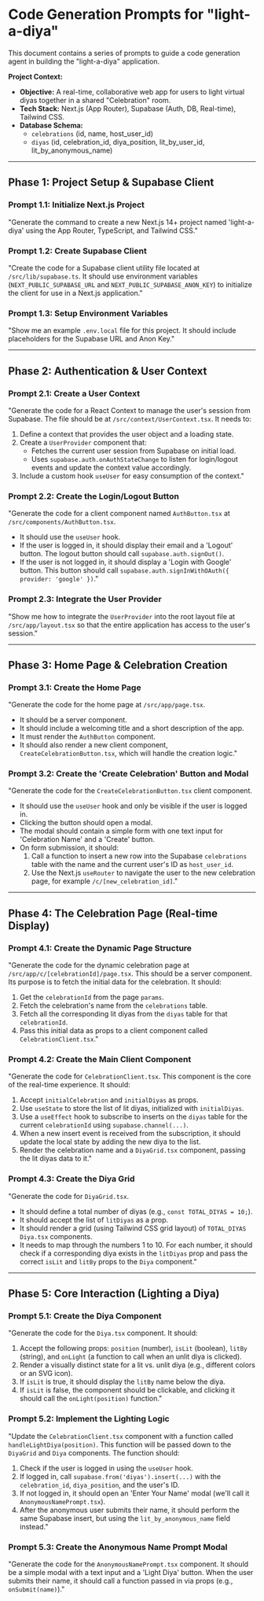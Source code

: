# Code Generation Prompts for "light-a-diya"

This document contains a series of prompts to guide a code generation agent in building the "light-a-diya" application.

**Project Context:**
*   **Objective:** A real-time, collaborative web app for users to light virtual diyas together in a shared "Celebration" room.
*   **Tech Stack:** Next.js (App Router), Supabase (Auth, DB, Real-time), Tailwind CSS.
*   **Database Schema:**
    *   `celebrations` (id, name, host_user_id)
    *   `diyas` (id, celebration_id, diya_position, lit_by_user_id, lit_by_anonymous_name)

---

## Phase 1: Project Setup & Supabase Client

### Prompt 1.1: Initialize Next.js Project
"Generate the command to create a new Next.js 14+ project named 'light-a-diya' using the App Router, TypeScript, and Tailwind CSS."

### Prompt 1.2: Create Supabase Client
"Create the code for a Supabase client utility file located at `/src/lib/supabase.ts`. It should use environment variables (`NEXT_PUBLIC_SUPABASE_URL` and `NEXT_PUBLIC_SUPABASE_ANON_KEY`) to initialize the client for use in a Next.js application."

### Prompt 1.3: Setup Environment Variables
"Show me an example `.env.local` file for this project. It should include placeholders for the Supabase URL and Anon Key."

---

## Phase 2: Authentication & User Context

### Prompt 2.1: Create a User Context
"Generate the code for a React Context to manage the user's session from Supabase. The file should be at `/src/context/UserContext.tsx`. It needs to:
1.  Define a context that provides the user object and a loading state.
2.  Create a `UserProvider` component that:
    *   Fetches the current user session from Supabase on initial load.
    *   Uses `supabase.auth.onAuthStateChange` to listen for login/logout events and update the context value accordingly.
3.  Include a custom hook `useUser` for easy consumption of the context."

### Prompt 2.2: Create the Login/Logout Button
"Generate the code for a client component named `AuthButton.tsx` at `/src/components/AuthButton.tsx`.
*   It should use the `useUser` hook.
*   If the user is logged in, it should display their email and a 'Logout' button. The logout button should call `supabase.auth.signOut()`.
*   If the user is not logged in, it should display a 'Login with Google' button. This button should call `supabase.auth.signInWithOAuth({ provider: 'google' })`."

### Prompt 2.3: Integrate the User Provider
"Show me how to integrate the `UserProvider` into the root layout file at `/src/app/layout.tsx` so that the entire application has access to the user's session."

---

## Phase 3: Home Page & Celebration Creation

### Prompt 3.1: Create the Home Page
"Generate the code for the home page at `/src/app/page.tsx`.
*   It should be a server component.
*   It should include a welcoming title and a short description of the app.
*   It must render the `AuthButton` component.
*   It should also render a new client component, `CreateCelebrationButton.tsx`, which will handle the creation logic."

### Prompt 3.2: Create the 'Create Celebration' Button and Modal
"Generate the code for the `CreateCelebrationButton.tsx` client component.
*   It should use the `useUser` hook and only be visible if the user is logged in.
*   Clicking the button should open a modal.
*   The modal should contain a simple form with one text input for 'Celebration Name' and a 'Create' button.
*   On form submission, it should:
    1.  Call a function to insert a new row into the Supabase `celebrations` table with the name and the current user's ID as `host_user_id`.
    2.  Use the Next.js `useRouter` to navigate the user to the new celebration page, for example `/c/[new_celebration_id]`."

---

## Phase 4: The Celebration Page (Real-time Display)

### Prompt 4.1: Create the Dynamic Page Structure
"Generate the code for the dynamic celebration page at `/src/app/c/[celebrationId]/page.tsx`. This should be a server component. Its purpose is to fetch the initial data for the celebration. It should:
1.  Get the `celebrationId` from the page `params`.
2.  Fetch the celebration's name from the `celebrations` table.
3.  Fetch all the corresponding lit diyas from the `diyas` table for that `celebrationId`.
4.  Pass this initial data as props to a client component called `CelebrationClient.tsx`."

### Prompt 4.2: Create the Main Client Component
"Generate the code for `CelebrationClient.tsx`. This component is the core of the real-time experience. It should:
1.  Accept `initialCelebration` and `initialDiyas` as props.
2.  Use `useState` to store the list of lit diyas, initialized with `initialDiyas`.
3.  Use a `useEffect` hook to subscribe to inserts on the `diyas` table for the current `celebrationId` using `supabase.channel(...)`.
4.  When a new insert event is received from the subscription, it should update the local state by adding the new diya to the list.
5.  Render the celebration name and a `DiyaGrid.tsx` component, passing the lit diyas data to it."

### Prompt 4.3: Create the Diya Grid
"Generate the code for `DiyaGrid.tsx`.
*   It should define a total number of diyas (e.g., `const TOTAL_DIYAS = 10;`).
*   It should accept the list of `litDiyas` as a prop.
*   It should render a grid (using Tailwind CSS grid layout) of `TOTAL_DIYAS` `Diya.tsx` components.
*   It needs to map through the numbers 1 to 10. For each number, it should check if a corresponding diya exists in the `litDiyas` prop and pass the correct `isLit` and `litBy` props to the `Diya` component."

---

## Phase 5: Core Interaction (Lighting a Diya)

### Prompt 5.1: Create the Diya Component
"Generate the code for the `Diya.tsx` component. It should:
1.  Accept the following props: `position` (number), `isLit` (boolean), `litBy` (string), and `onLight` (a function to call when an unlit diya is clicked).
2.  Render a visually distinct state for a lit vs. unlit diya (e.g., different colors or an SVG icon).
3.  If `isLit` is true, it should display the `litBy` name below the diya.
4.  If `isLit` is false, the component should be clickable, and clicking it should call the `onLight(position)` function."

### Prompt 5.2: Implement the Lighting Logic
"Update the `CelebrationClient.tsx` component with a function called `handleLightDiya(position)`. This function will be passed down to the `DiyaGrid` and `Diya` components. The function should:
1.  Check if the user is logged in using the `useUser` hook.
2.  If logged in, call `supabase.from('diyas').insert(...)` with the `celebration_id`, `diya_position`, and the user's ID.
3.  If not logged in, it should open an 'Enter Your Name' modal (we'll call it `AnonymousNamePrompt.tsx`).
4.  After the anonymous user submits their name, it should perform the same Supabase insert, but using the `lit_by_anonymous_name` field instead."

### Prompt 5.3: Create the Anonymous Name Prompt Modal
"Generate the code for the `AnonymousNamePrompt.tsx` component. It should be a simple modal with a text input and a 'Light Diya' button. When the user submits their name, it should call a function passed in via props (e.g., `onSubmit(name)`)."
